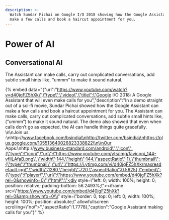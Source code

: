 ```yaml
---
description: >-
  Watch Sundar Pichai on Google I/O 2018 showing how the Google Assistant can
  make a few calls and book a haircut appointment for you.
---
```


# Power of AI

## Conversational AI

The Assistant can make calls, carry out complicated conversations, add subtle small hints like, “ummm” to make it sound natural.

{% embed data="{\"url\":\"https://www.youtube.com/watch?v=d40jgFZ5hXk\",\"type\":\"video\",\"title\":\"Google I/O 2018: A Google Assistant that will even make calls for you\",\"description\":\"In a demo straight out of a sci-fi movie, Sundar Pichai showed how the Google Assistant can make a few calls and book a haircut appointment for you. The Assistant can make calls, carry out complicated conversations, add subtle small hints like, \(“ummm”\) to make it sound natural. The demo also showed that even when calls don’t go as expected, the AI can handle things quite gracefully. \\n\\nJoin us :\\nhttp://www.facebook.com/bsindia\\nhttp://twitter.com/bsindia\\nhttps://plus.google.com/105513640026823338822\\n\\nOur Apps:\\nhttp://www.business-standard.com/android\",\"icon\":{\"type\":\"icon\",\"url\":\"https://www.youtube.com/yts/img/favicon\_144-vfliLAfaB.png\",\"width\":144,\"height\":144,\"aspectRatio\":1},\"thumbnail\":{\"type\":\"thumbnail\",\"url\":\"https://i.ytimg.com/vi/d40jgFZ5hXk/maxresdefault.jpg\",\"width\":1280,\"height\":720,\"aspectRatio\":0.5625},\"embed\":{\"type\":\"player\",\"url\":\"https://www.youtube.com/embed/d40jgFZ5hXk?rel=0&showinfo=0\",\"html\":\"<div style=\\\"left: 0; width: 100%; height: 0; position: relative; padding-bottom: 56.2493%;\\\"><iframe src=\\\"https://www.youtube.com/embed/d40jgFZ5hXk?rel=0&amp;showinfo=0\\\" style=\\\"border: 0; top: 0; left: 0; width: 100%; height: 100%; position: absolute;\\\" allowfullscreen scrolling=\\\"no\\\"></iframe></div>\",\"aspectRatio\":1.7778},\"caption\":\"Google Assistant making calls for you\"}" %}

  


